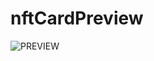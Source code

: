 # nftCardPreview

![PREVIEW](https://user-images.githubusercontent.com/100795687/217956827-13372248-c780-4553-bb79-678a6b777fea.png)
